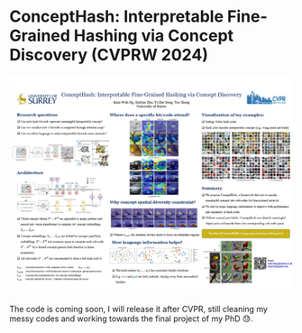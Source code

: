 # ConceptHash: Interpretable Fine-Grained Hashing via Concept Discovery (CVPRW 2024)

![Poster](poster.jpg)

The code is coming soon, I will release it after CVPR, still cleaning my messy codes and working towards the final project of my PhD :sweat:.
